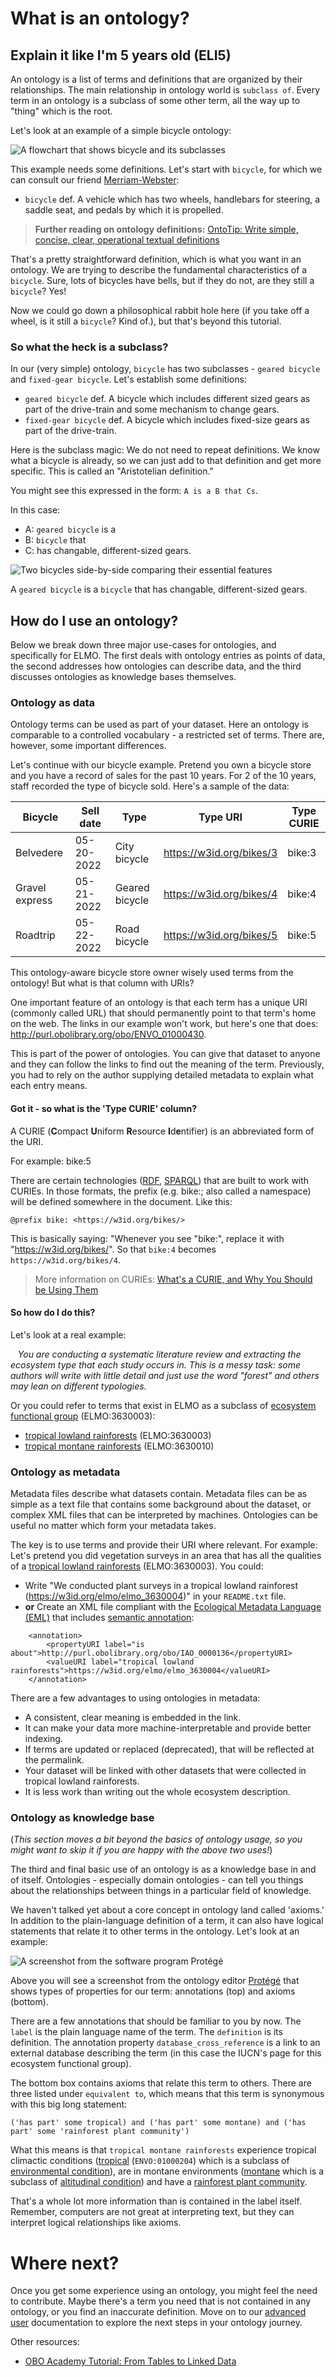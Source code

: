 # What is an ontology?

## Explain it like I'm 5 years old (ELI5)
An ontology is a list of terms and definitions that are organized by their relationships. The main relationship in ontology world is `subclass of`. Every term in an ontology is a subclass of some other term, all the way up to "thing" which is the root.

Let's look at an example of a simple bicycle ontology:

![A flowchart that shows bicycle and its subclasses](images/basic-bicycle-subclass.jpg)

This example needs some definitions. Let's start with `bicycle`, for which we can consult our friend [Merriam-Webster](https://www.merriam-webster.com/dictionary/bicycle):

- `bicycle` def. A vehicle which has two wheels, handlebars for steering, a saddle seat, and pedals by which it is propelled.

> **Further reading on ontology definitions:** [OntoTip: Write simple, concise, clear, operational textual definitions](https://douroucouli.wordpress.com/2019/07/08/ontotip-write-simple-concise-clear-operational-textual-definitions/)

That's a pretty straightforward definition, which is what you want in an ontology. We are trying to describe the fundamental characteristics of a `bicycle`. Sure, lots of bicycles have bells, but if they do not, are they still a `bicycle`? Yes!

Now we could go down a philosophical rabbit hole here (if you take off a wheel, is it still a `bicycle`? Kind of.), but that's beyond this tutorial.

### So what the heck is a subclass?

In our (very simple) ontology, `bicycle` has two subclasses - `geared bicycle` and `fixed-gear bicycle`. Let's establish some definitions:

- `geared bicycle` def. A bicycle which includes different sized gears as part of the drive-train and some mechanism to change gears.
- `fixed-gear bicycle` def. A bicycle which includes fixed-size gears as part of the drive-train.

Here is the subclass magic: We do not need to repeat definitions. We know what a bicycle is already, so we can just add to that definition and get more specific. This is called an "Aristotelian definition." 

You might see this expressed in the form: `A is a B that Cs`.

In this case:

* A: `geared bicycle` is a
* B: `bicycle` that
* C: has changable, different-sized gears.

![Two bicycles side-by-side comparing their essential features](images/basic-bicycle-twoterms.jpg)

A `geared bicycle` is a `bicycle` that has changable, different-sized gears. 

## How do I use an ontology?

Below we break down three major use-cases for ontologies, and specifically for ELMO. The first deals with ontology entries as points of data, the second addresses how ontologies can describe data, and the third discusses ontologies as knowledge bases themselves.

### Ontology as data

Ontology terms can be used as part of your dataset. Here an ontology is comparable to a controlled vocabulary - a restricted set of terms. There are, however, some important differences.

Let's continue with our bicycle example. Pretend you own a bicycle store and you have a record of sales for the past 10 years. For 2 of the 10 years, staff recorded the type of bicycle sold. Here's a sample of the data:

|Bicycle|Sell date|Type|Type URI|Type CURIE|
|-------|---------|----|--------|----------|
|Belvedere|05-20-2022|City bicycle|https://w3id.org/bikes/3|bike:3|
|Gravel express|05-21-2022|Geared bicycle|https://w3id.org/bikes/4|bike:4|
|Roadtrip|05-22-2022|Road bicycle|https://w3id.org/bikes/5|bike:5|

This ontology-aware bicycle store owner wisely used terms from the ontology! But what is that column with URIs? 

One important feature of an ontology is that each term has a unique URI (commonly called URL) that should permanently point to that term's home on the web. The links in our example won't work, but here's one that does: http://purl.obolibrary.org/obo/ENVO_01000430. 

This is part of the power of ontologies. You can give that dataset to anyone and they can follow the links to find out the meaning of the term. Previously, you had to rely on the author supplying detailed metadata to explain what each entry means.

#### Got it - so what is the 'Type CURIE' column?

A CURIE (**C**ompact **U**niform **R**esource **I**d**e**ntifier) is an abbreviated form of the URI. 

For example: bike:5

There are certain technologies ([RDF](https://en.wikipedia.org/wiki/Resource_Description_Framework), [SPARQL](https://en.wikipedia.org/wiki/SPARQL)) that are built to work with CURIEs. In those formats, the prefix (e.g. bike:; also called a namespace) will be defined somewhere in the document. Like this:

`@prefix bike: <https://w3id.org/bikes/>`

This is basically saying: "Whenever you see "bike:", replace it with "https://w3id.org/bikes/". So that `bike:4` becomes `https://w3id.org/bikes/4`.

> More information on CURIEs: [What's a CURIE, and Why You Should be Using Them](https://cthoyt.com/2021/09/14/curies.html)

#### So how do I do this?

Let's look at a real example:

&nbsp;&nbsp;&nbsp;*You are conducting a systematic literature review and extracting the ecosystem type that each study occurs in. This is a messy task: some authors will write with little detail and just use the word "forest" and others may lean on different typologies.*

Or you could refer to terms that exist in ELMO as a subclass of [ecosystem functional group](https://w3id.org/elmo/elmo_3630003) (ELMO:3630003):

- [tropical lowland rainforests](https://w3id.org/elmo/elmo_3630004) (ELMO:3630003)
- [tropical montane rainforests](https://w3id.org/elmo/elmo_3630010) (ELMO:3630010)

### Ontology as metadata

Metadata files describe what datasets contain. Metadata files can be as simple as a text file that contains some background about the dataset, or complex XML files that can be interpreted by machines. Ontologies can be useful no matter which form your metadata takes.

The key is to use terms and provide their URI where relevant. For example: Let's pretend you did vegetation surveys in an area that has all the qualities of a [tropical lowland rainforests](https://w3id.org/elmo/elmo_3630004) (ELMO:3630003). You could:

- Write "We conducted plant surveys in a tropical lowland rainforest (https://w3id.org/elmo/elmo_3630004)" in your `README.txt` file.
- **or** Create an XML file compliant with the [Ecological Metadata Language (EML)](https://eml.ecoinformatics.org/) that includes [semantic annotation](https://eml.ecoinformatics.org/semantic-annotation-primer):

```
    <annotation>
        <propertyURI label="is about">http://purl.obolibrary.org/obo/IAO_0000136</propertyURI>
        <valueURI label="tropical lowland rainforests">https://w3id.org/elmo/elmo_3630004</valueURI>
    </annotation>
```

There are a few advantages to using ontologies in metadata:

- A consistent, clear meaning is embedded in the link.
- It can make your data more machine-interpretable and provide better indexing.
- If terms are updated or replaced (deprecated), that will be reflected at the permalink.
- Your dataset will be linked with other datasets that were collected in tropical lowland rainforests.
- It is less work than writing out the whole ecosystem description.

### Ontology as knowledge base

(*This section moves a bit beyond the basics of ontology usage, so you might want to skip it if you are happy with the above two uses!*)

The third and final basic use of an ontology is as a knowledge base in and of itself. Ontologies - especially domain ontologies - can tell you things about the relationships between things in a particular field of knowledge. 

We haven't talked yet about a core concept in ontology land called 'axioms.' In addition to the plain-language definition of a term, it can also have logical statements that relate it to other terms in the ontology. Let's look at an example:

![A screenshot from the software program Protégé](images/basic-axioms.jpg)

Above you will see a screenshot from the ontology editor [Protégé](https://protege.stanford.edu/) that shows types of properties for our term: annotations (top) and axioms (bottom).

There are a few annotations that should be familiar to you by now. The `label` is the plain language name of the term. The `definition` is its definition. The annotation property `database_cross_reference` is a link to an external database describing the term (in this case the IUCN's page for this ecosystem functional group).

The bottom box contains axioms that relate this term to others. There are three listed under `equivalent to`, which means that this term is synonymous with this big long statement:

```
('has part' some tropical) and ('has part' some montane) and ('has part' some 'rainforest plant community')
```

What this means is that `tropical montane rainforests` experience tropical climactic conditions ([tropical](http://purl.obolibrary.org/obo/ENVO_01000204) (`ENVO:01000204`) which is a subclass of [environmental condition](http://purl.obolibrary.org/obo/ENVO_01000203)), are in montane environments ([montane](http://purl.obolibrary.org/obo/ENVO_01000342) which is a subclass of [altitudinal condition](http://purl.obolibrary.org/obo/ENVO_01000343)) and have a [rainforest plant community](https://w3id.org/elmo/elmo_3630002). 

That's a whole lot more information than is contained in the label itself. Remember, computers are not great at interpreting text, but they can interpret logical relationships like axioms.

# Where next?

Once you get some experience using an ontology, you might feel the need to contribute. Maybe there's a term you need that is not contained in any ontology, or you find an inaccurate definition. Move on to our [advanced user](advanceduser.md) documentation to explore the next steps in your ontology journey.


Other resources:

- [OBO Academy Tutorial: From Tables to Linked Data](https://oboacademy.github.io/obook/tutorial/linking-data/)
